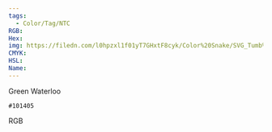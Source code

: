 ```yaml
---
tags:
  - Color/Tag/NTC
RGB:
Hex:
img: https://filedn.com/l0hpzxl1f01yT7GHxtF8cyk/Color%20Snake/SVG_Tumb%20Mass%20No%20Name/101405.svg
CMYK:
HSL:
Name:
---
```

Green Waterloo
```palette
#101405
```
RGB
